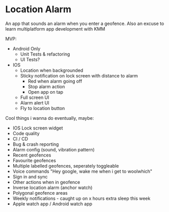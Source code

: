 # Location Alarm

An app that sounds an alarm when you enter a geofence.
Also an excuse to learn multiplatform app development with KMM

MVP:

- Android Only
  - Unit Tests & refactoring
  - UI Tests?
- IOS
  - Location when backgrounded
  - Sticky notification on lock screen with distance to alarm
    - Red when alarm going off
    - Stop alarm action
    - Open app on tap
  - Full screen UI
  - Alarm alert UI
  - Fly to location button

Cool things i wanna do eventually, maybe:

- IOS Lock screen widget
- Code quality
- CI / CD
- Bug & crash reporting
- Alarm config (sound, vibration pattern)
- Recent geofences
- Favourite geofences
- Multiple labelled geofences, seperately toggleable
- Voice commands "Hey google, wake me when i get to woolwhich"
- Sign in and sync
- Other actions when in geofence
- Inverse location alarm (anchor watch)
- Polygonal geofence areas
- Weekly notifications - caught up on x hours extra sleep this week
- Apple watch app / Android watch app